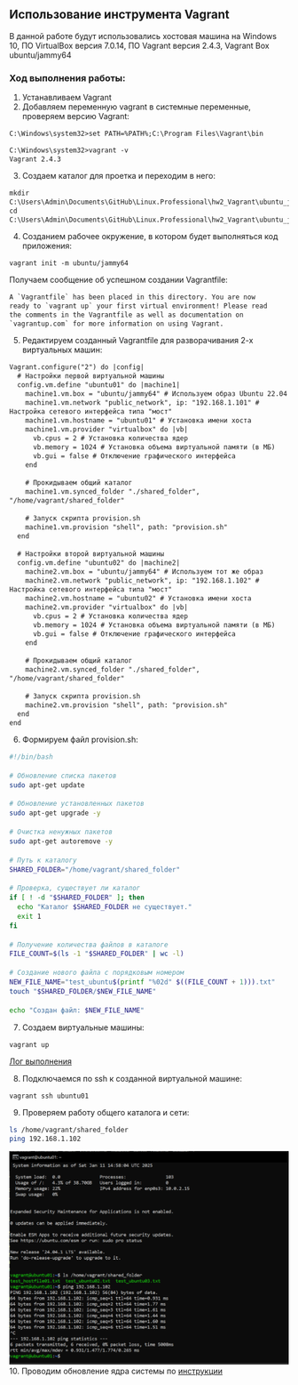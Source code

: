 ## Использование инструмента Vagrant
В данной работе будут использовались хостовая машина на Windows 10, ПО VirtualBox версия 7.0.14, ПО Vagrant версия 2.4.3, Vagrant Box ubuntu/jammy64
### Ход выполнения работы:
1. Устанавливаем Vagrant
2. Добавляем переменную vagrant в системные переменные, проверяем версию Vagrant:
```
C:\Windows\system32>set PATH=%PATH%;C:\Program Files\Vagrant\bin
```
```
C:\Windows\system32>vagrant -v
Vagrant 2.4.3
```
3. Создаем каталог для проетка и переходим в него:
```
mkdir C:\Users\Admin\Documents\GitHub\Linux.Professional\hw2_Vagrant\ubuntu_jammy64
cd C:\Users\Admin\Documents\GitHub\Linux.Professional\hw2_Vagrant\ubuntu_jammy64
```
4. Cозданием рабочее окружение, в котором будет выполняться код приложения:
```
vagrant init -m ubuntu/jammy64
```
Получаем сообщение об успешном создании Vagrantfile:
```
A `Vagrantfile` has been placed in this directory. You are now
ready to `vagrant up` your first virtual environment! Please read
the comments in the Vagrantfile as well as documentation on
`vagrantup.com` for more information on using Vagrant.
```
5. Редактируем созданный Vagrantfile для разворачивания 2-х виртуальных машин:
```
Vagrant.configure("2") do |config|
  # Настройки первой виртуальной машины
  config.vm.define "ubuntu01" do |machine1|
    machine1.vm.box = "ubuntu/jammy64" # Используем образ Ubuntu 22.04
    machine1.vm.network "public_network", ip: "192.168.1.101" # Настройка сетевого интерфейса типа "мост"
    machine1.vm.hostname = "ubuntu01" # Установка имени хоста
    machine1.vm.provider "virtualbox" do |vb|
      vb.cpus = 2 # Установка количества ядер
      vb.memory = 1024 # Установка объема виртуальной памяти (в МБ)
      vb.gui = false # Отключение графического интерфейса
    end

    # Прокидываем общий каталог
    machine1.vm.synced_folder "./shared_folder", "/home/vagrant/shared_folder" 

    # Запуск скрипта provision.sh
    machine1.vm.provision "shell", path: "provision.sh"
  end

  # Настройки второй виртуальной машины
  config.vm.define "ubuntu02" do |machine2|
    machine2.vm.box = "ubuntu/jammy64" # Используем тот же образ
    machine2.vm.network "public_network", ip: "192.168.1.102" # Настройка сетевого интерфейса типа "мост"
    machine2.vm.hostname = "ubuntu02" # Установка имени хоста
    machine2.vm.provider "virtualbox" do |vb|
      vb.cpus = 2 # Установка количества ядер
      vb.memory = 1024 # Установка объема виртуальной памяти (в МБ)
      vb.gui = false # Отключение графического интерфейса
    end

    # Прокидываем общий каталог
    machine2.vm.synced_folder "./shared_folder", "/home/vagrant/shared_folder" 

    # Запуск скрипта provision.sh
    machine2.vm.provision "shell", path: "provision.sh"
  end
end
```
6. Формируем файл provision.sh:
```bash
#!/bin/bash

# Обновление списка пакетов
sudo apt-get update

# Обновление установленных пакетов
sudo apt-get upgrade -y

# Очистка ненужных пакетов
sudo apt-get autoremove -y

# Путь к каталогу
SHARED_FOLDER="/home/vagrant/shared_folder"

# Проверка, существует ли каталог
if [ ! -d "$SHARED_FOLDER" ]; then
  echo "Каталог $SHARED_FOLDER не существует."
  exit 1
fi

# Получение количества файлов в каталоге
FILE_COUNT=$(ls -1 "$SHARED_FOLDER" | wc -l)

# Создание нового файла с порядковым номером
NEW_FILE_NAME="test_ubuntu$(printf "%02d" $((FILE_COUNT + 1))).txt"
touch "$SHARED_FOLDER/$NEW_FILE_NAME"

echo "Создан файл: $NEW_FILE_NAME"
```
7. Создаем виртуальные машины:
```
vagrant up
```
[Лог выполнения](vagrant_up.log)

8. Подключаемся по ssh к созданной виртуальной машине:
```
vagrant ssh ubuntu01
```
9. Проверяем работу общего каталога и сети:
```bash
ls /home/vagrant/shared_folder
ping 192.168.1.102
```
![](screen01.PNG)
10. Проводим обновление ядра системы по [инструкции](https://github.com/Schukinsky/Linux.Professional/tree/main/hw1_kernel%20update)

